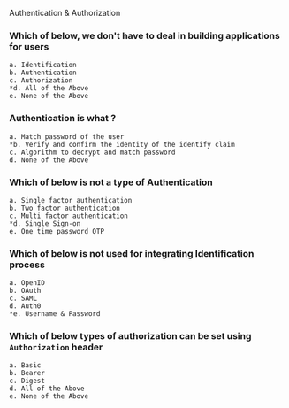 Authentication & Authorization

### Which of below, we don't have to deal in building applications for users

    a. Identification
    b. Authentication
    c. Authorization
    *d. All of the Above
    e. None of the Above

### Authentication is what ?

	a. Match password of the user
	*b. Verify and confirm the identity of the identify claim
	c. Algorithm to decrypt and match password
	d. None of the Above

### Which of below is not a type of Authentication

	a. Single factor authentication
	b. Two factor authentication
	c. Multi factor authentication
	*d. Single Sign-on
	e. One time password OTP

### Which of below is not used for integrating Identification process

	a. OpenID
	b. OAuth
	c. SAML
	d. Auth0
	*e. Username & Password

### Which of below types of authorization can be set using `Authorization` header

	a. Basic
	b. Bearer
	c. Digest
	d. All of the Above
	e. None of the Above
